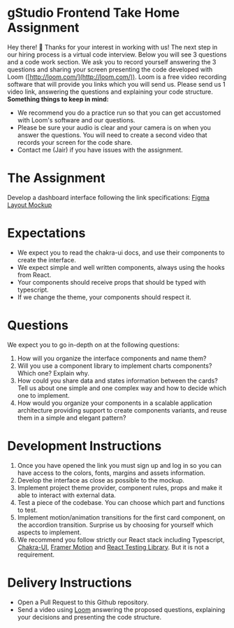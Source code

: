 # gStudio Frontend Take Home Assignment

Hey there! 👋 Thanks for your interest in working with us! The next step in our hiring process is a virtual code interview. Below you will see 3 questions and a code work section.  We ask you to record yourself answering the 3 questions and sharing your screen presenting the code developed with Loom ([http://loom.com/](http://loom.com/)). Loom is a free video recording software that will provide you links which you will send us. Please send us 1 video link, answering the questions and explaining your code structure.
**Something things to keep in mind:**

- We recommend you do a practice run so that you can get accustomed with Loom's software and our questions.
- Please be sure your audio is clear and your camera is on when you answer the questions. You will need to create a second video that records your screen for the code share.
- Contact me (Jair) if you have issues with the assignment.

# The Assignment
Develop a dashboard interface following the link specifications: [Figma Layout Mockup](https://www.figma.com/file/dyQjea3CuFLm14QdFT1rLW/gStudio-Frontend-Take-Home-Assignment?node-id=0%3A1)

# Expectations
- We expect you to read the chakra-ui docs, and use their components to create the interface.
- We expect simple and well written components, always using the hooks from React.
- Your components should receive props that should be typed with typescript.
- If we change the theme, your components should respect it.

# Questions

We expect you to go in-depth on at the following questions:

1. How will you organize the interface components and name them?
2. Will you use a component library to implement charts components? Which one? Explain why.
3. How could you share data and states information between the cards? Tell us about one simple and one complex way and how to decide which one to implement.
4. How would you organize your components in a scalable application architecture providing support to create components variants, and reuse them in a simple and elegant pattern?


# Development Instructions

1. Once you have opened the link you must sign up and log in so you can have access to the colors, fonts, margins and assets information.
2. Develop the interface as close as possible to the mockup.
3. Implement project theme provider, component rules, props and make it able to interact with external data.
4. Test a piece of the codebase. You can choose which part and functions to test.
5. Implement motion/animation transitions for the first card component, on the accordion transition. Surprise us by choosing for yourself which aspects to implement.
6. We recommend you follow strictly our React stack including Typescript, [Chakra-UI](https://chakra-ui.com/), [Framer Motion](https://www.framer.com/motion/) and [React Testing Library](https://testing-library.com/docs/react-testing-library/intro). But it is not a requirement.


# Delivery Instructions

- Open a Pull Request to this Github repository.
- Send a video using [Loom](https://www.loom.com/) answering the proposed questions, explaining your decisions and presenting the code structure.
